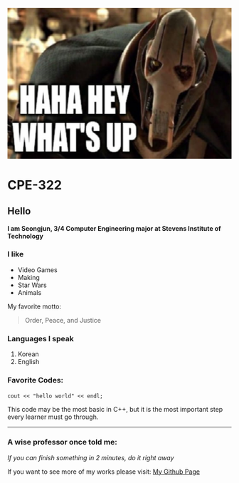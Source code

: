 ![HI](Grievous.png)

# CPE-322

## Hello
**I am Seongjun, 3/4 Computer Engineering major at Stevens Institute of Technology**

### I like
- Video Games
- Making
- Star Wars
- Animals

My favorite motto:
> Order, Peace, and Justice

### Languages I speak
1. Korean
2. English

### Favorite Codes:
` cout << "hello world" << endl; `

This code may be the most basic in C++, but it is the most important step every learner must go through.

---
### A wise professor once told me:
*If you can finish something in 2 minutes, do it right away*

If you want to see more of my works please visit:
[My Github Page](https://github.com/successjun/CPE-322/tree/main)



